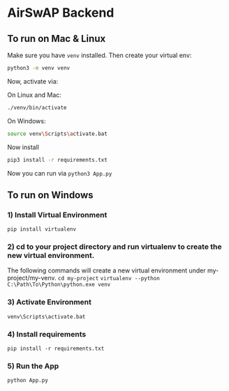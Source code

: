 # AirSwAP Backend

## To run on Mac & Linux

Make sure you have `venv` installed. Then create your virtual env:

```bash
python3 -m venv venv
```

Now, activate via:

On Linux and Mac:
```bash
./venv/bin/activate
```

On Windows:
```bash
source venv\Scripts\activate.bat
```

Now install

```bash
pip3 install -r requirements.txt
```

Now you can run via `python3 App.py`

## To run on Windows
### 1) Install Virtual Environment 
```pip install virtualenv```

### 2) cd to your project directory and run virtualenv to create the new virtual environment.
The following commands will create a new virtual environment under my-project/my-venv.
`cd my-project`
`virtualenv --python C:\Path\To\Python\python.exe venv`

### 3) Activate Environment
`venv\Scripts\activate.bat`

### 4) Install requirements
`pip install -r requirements.txt`

### 5) Run the App
`python App.py`

   
